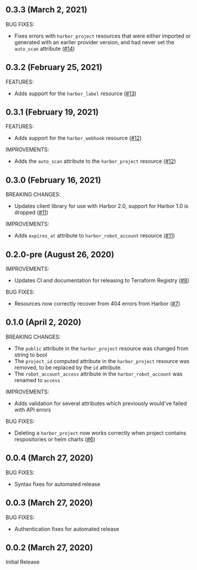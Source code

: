 ## 0.3.3 (March 2, 2021)

BUG FIXES:

- Fixes errors with `harbor_project` resources that were either imported or generated with an earlier provider version, and had never set the `auto_scan` attribute ([#14](https://github.com/liatrio/terraform-provider-harbor/pull/14))

## 0.3.2 (February 25, 2021)

FEATURES:

- Adds support for the `harbor_label` resource ([#13](https://github.com/liatrio/terraform-provider-harbor/pull/13))

## 0.3.1 (February 19, 2021)

FEATURES:

- Adds support for the `harbor_webhook` resource ([#12](https://github.com/liatrio/terraform-provider-harbor/pull/12))

IMPROVEMENTS:

- Adds the `auto_scan` attribute to the `harbor_project` resource ([#12](https://github.com/liatrio/terraform-provider-harbor/pull/12))

## 0.3.0 (February 16, 2021)

BREAKING CHANGES:

- Updates client library for use with Harbor 2.0, support for Harbor 1.0 is dropped ([#11](https://github.com/liatrio/terraform-provider-harbor/pull/11))

IMPROVEMENTS:

- Adds `expires_at` attribute to `harbor_robot_account` resource ([#11](https://github.com/liatrio/terraform-provider-harbor/pull/11))

## 0.2.0-pre (August 26, 2020)

IMPROVEMENTS:

- Updates CI and documentation for releasing to Terraform Registry ([#8](https://github.com/liatrio/terraform-provider-harbor/pull/8))

BUG FIXES:

- Resources now correctly recover from 404 errors from Harbor ([#7](https://github.com/liatrio/terraform-provider-harbor/pull/7))

## 0.1.0 (April 2, 2020)

BREAKING CHANGES:

- The `public` attribute in the `harbor_project` resource was changed from string to bool
- The `project_id` computed attribute in the `harbor_project` resource was removed, to be replaced by the `id` attribute.
- The `robot_account_access` attribute in the `harbor_robot_account` was renamed to `access`

IMPROVEMENTS:

- Adds validation for several attributes which previously would've failed with API errors

BUG FIXES:

- Deleting a `harbor_project` now works correctly when project contains respositories or helm charts ([#6](https://github.com/liatrio/terraform-provider-harbor/pull/6))

## 0.0.4 (March 27, 2020)

BUG FIXES:

- Syntax fixes for automated release

## 0.0.3 (March 27, 2020)

BUG FIXES:

- Authentication fixes for automated release

## 0.0.2 (March 27, 2020)

Initial Release

